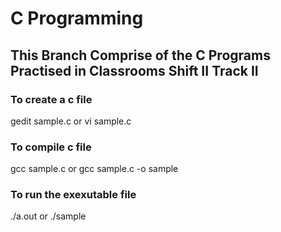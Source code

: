 # C Programming
## This Branch Comprise of the C Programs Practised in Classrooms Shift II Track II

### To create a c file 
gedit sample.c
or
vi sample.c

### To compile c file
gcc sample.c
or
gcc sample.c -o sample

### To run the exexutable file
./a.out
or
./sample

